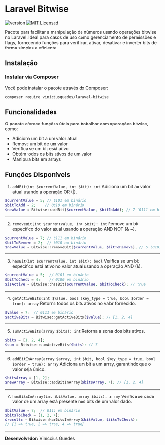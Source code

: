 # Laravel Bitwise

![version](https://img.shields.io/badge/Version-1.0-blue?style=flat-square)
[![MIT Licensed](https://img.shields.io/badge/license-MIT-brightgreen.svg?style=flat-square)](LICENSE.md)

Pacote para facilitar a manipulação de números usando operações bitwise no Laravel. Ideal para casos de uso como gerenciamento de permissões e flags, fornecendo funções para verificar, ativar, desativar e inverter bits de forma simples e eficiente.

## Instalação

### Instalar via Composer

Você pode instalar o pacote através do Composer:

```bash
composer require viniciusguedes/laravel-bitwise
```

## Funcionalidades
O pacote oferece funções úteis para trabalhar com operações bitwise, como:

- Adiciona um bit a um valor atual
- Remove um bit de um valor
- Verifica se um bit está ativo
- Obtém todos os bits ativos de um valor
- Manipula bits em arrays

## Funções Disponíveis

1. `addBit(int $currentValue, int $bit): int`
Adiciona um bit ao valor atual usando a operação OR (|).

```php
$currentValue = 5; // 0101 em binário
$bitToAdd = 2;    // 0010 em binário
$newValue = Bitwise::addBit($currentValue, $bitToAdd); // 7 (0111 em binário)
```

___

2. `removeBit(int $currentValue, int $bit): int`
Remove um bit específico do valor atual usando a operação AND NOT (& ~).

```php
$currentValue = 7; // 0111 em binário
$bitToRemove = 2;  // 0010 em binário
$newValue = Bitwise::removeBit($currentValue, $bitToRemove); // 5 (0101 em binário)
```
___

3. `hasBit(int $currentValue, int $bit): bool`
Verifica se um bit específico está ativo no valor atual usando a operação AND (&).

```php
$currentValue = 5;  // 0101 em binário
$bitToCheck = 4;    // 0100 em binário
$isActive = Bitwise::hasBit($currentValue, $bitToCheck); // true
```

___

4. `getActiveBits(int $value, bool $key_type = true, bool $order = true): array`
Retorna todos os bits ativos no valor fornecido.

```php
$value = 7;  // 0111 em binário
$activeBits = Bitwise::getActiveBits($value); // [1, 2, 4]
```

___

5. `sumActiveBits(array $bits): int`
Retorna a soma dos bits ativos.

```php
$bits = [1, 2, 4];
$sum = Bitwise::sumActiveBits($bits); // 7
```

___

6. `addBitInArray(array $array, int $bit, bool $key_type = true, bool $order = true): array`
Adiciona um bit a um array, garantindo que o valor seja único.

```php
$bitsArray = [1, 2];
$newArray = Bitwise::addBitInArray($bitsArray, 4); // [1, 2, 4]
```

___

7. `hasBitsInArray(int $bitValue, array $bits): array`
Verifica se cada valor de um array está presente nos bits de um valor dado.

```php
$bitValue = 7;  // 0111 em binário
$bitsToCheck = [1, 2, 4];
$results = Bitwise::hasBitsInArray($bitValue, $bitsToCheck);
// [1 => true, 2 => true, 4 => true]
```

___ 
**Desenvolvedor:** Viníccius Guedes
